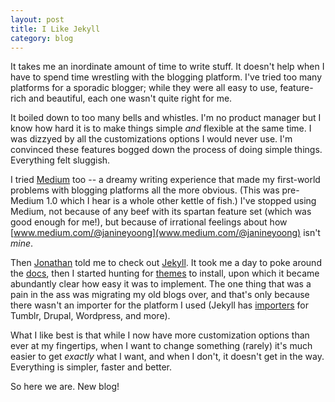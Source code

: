```yaml
---
layout: post
title: I Like Jekyll
category: blog
---
```


It takes me an inordinate amount of time to write stuff.  It doesn't help when I have to spend time wrestling with the blogging platform.  I've tried too many platforms for a sporadic blogger; while they were all easy to use, feature-rich and beautiful, each one wasn't quite right for me.  

It boiled down to too many bells and whistles. I'm no product manager but I know how hard it is to make things simple *and* flexible at the same time. I was dizzyed by all the customizations options I would never use.  I'm convinced these features bogged down the process of doing simple things. Everything felt sluggish. 

I tried [Medium](http://medium.com) too -- a dreamy writing experience that made my first-world problems with blogging platforms all the more obvious.  (This was pre- Medium 1.0 which I hear is a whole other kettle of fish.)  I've stopped using Medium, not because of any beef with its spartan feature set (which was good enough for me!), but because of irrational feelings about how [www.medium.com/@janineyoong](www.medium.com/@janineyoong) isn't *mine*. 

Then [Jonathan](http://mumm.me) told me to check out [Jekyll](http://jekyllrb.com).  It took me a day to poke around the [docs](httt://jekyllrb.com/docs), then I started hunting for [themes](http://jekyllthemes.org/) to install, upon which it became abundantly clear how easy it was to implement.  The one thing that was a pain in the ass was migrating my old blogs over, and that's only because there wasn't an importer for the platform I used (Jekyll has [importers](http://import.jekyllrb.com/) for Tumblr, Drupal, Wordpress, and more). 

What I like best is that while I now have more customization options than ever at my fingertips, when I want to change something (rarely) it's much easier to get *exactly* what I want, and when I don't, it doesn't get in the way.  Everything is simpler, faster and better. 

So here we are.  New blog! 
